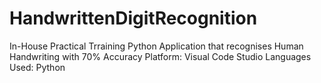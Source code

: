 # HandwrittenDigitRecognition
In-House Practical Trraining
Python Application that recognises Human Handwriting with 70% Accuracy
Platform: Visual Code Studio
Languages Used: Python

